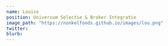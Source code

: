 ```yaml
---
name: Louise
position: Universum Selectie & Broker Integratie
image_path: "https://nonkelfonds.github.io/images/lou.png"
twitter:
blurb: 
---
```

